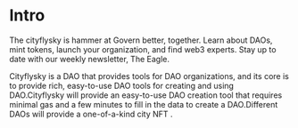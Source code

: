 # Intro

 The cityflysky is hammer at  Govern better, together. Learn about DAOs, mint tokens, launch your organization, and find web3 experts. Stay up to date with our weekly newsletter, The Eagle. 

Cityflysky is a DAO that provides tools for DAO organizations, and its core is to provide rich, easy-to-use DAO tools for creating and using DAO.Cityflysky will provide an easy-to-use DAO creation tool that requires minimal gas and a few minutes to fill in the data to create a DAO.Different DAOs will provide a one-of-a-kind city NFT .

